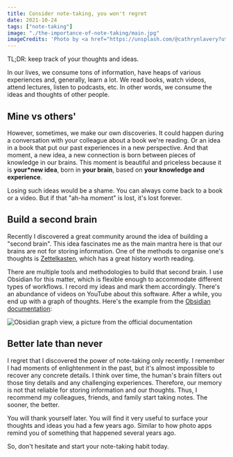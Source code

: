 ```yaml
---
title: Consider note-taking, you won't regret
date: 2021-10-24
tags: ["note-taking"]
image: "./the-importance-of-note-taking/main.jpg"
imageCredits: 'Photo by <a href="https://unsplash.com/@cathrynlavery?utm_source=unsplash&utm_medium=referral&utm_content=creditCopyText">Cathryn Lavery</a> on <a href="https://unsplash.com/s/photos/notes?utm_source=unsplash&utm_medium=referral&utm_content=creditCopyText">Unsplash</a>'
---
```

TL;DR: keep track of your thoughts and ideas.

In our lives, we consume tons of information, have heaps of various experiences and, generally, learn a lot. We read books, watch videos, attend lectures, listen to podcasts, etc. In other words, we consume the ideas and thoughts of other people.

## Mine vs others'

However, sometimes, we make our own discoveries. It could happen during a conversation with your colleague about a book we're reading. Or an idea in a book that put our past experiences in a new perspective. And that moment, a new idea, a new connection is born between pieces of knowledge in our brains. This moment is beautiful and priceless because it is **your*new idea**, born in **your brain**, based on **your knowledge and experience**.

Losing such ideas would be a shame. You can always come back to a book or a video. But if that "ah-ha moment" is lost, it's lost forever.

## Build a second brain

Recently I discovered a great community around the idea of building a "second brain". This idea fascinates me as the main mantra here is that our brains are not for storing information. One of the methods to organise one's thoughts is [Zettelkasten](https://zettelkasten.de/posts/overview/), which has a great history worth reading.

There are multiple tools and methodologies to build that second brain. I use Obsidian for this matter, which is flexible enough to accommodate different types of workflows. I record my ideas and mark them accordingly. There's an abundance of videos on YouTube about this software. After a while, you end up with a graph of thoughts. Here's the example from the [Obsidian documentation](https://help.obsidian.md/Plugins/Graph+view):

![Obsidian graph view, a picture from the official documentation](https://publish-01.obsidian.md/access/163a683f841213def6dfc3ea9c19c786/Attachments/Pasted%20image%2010.png)

## Better late than never

I regret that I discovered the power of note-taking only recently. I remember I had moments of enlightenment in the past, but it's almost impossible to recover any concrete details. I think over time, the human's brain filters out those tiny details and any challenging experiences. Therefore, our memory is not that reliable for storing information and our thoughts. Thus, I recommend my colleagues, friends, and family start taking notes. The sooner, the better.

You will thank yourself later. You will find it very useful to surface your thoughts and ideas you had a few years ago. Similar to how photo apps remind you of something that happened several years ago.

So, don't hesitate and start your note-taking habit today.